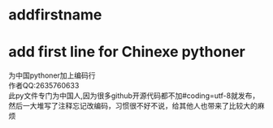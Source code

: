 # addfirstname
<h1>add first line for Chinexe pythoner</h1> 
为中国pythoner加上编码行
<br>
作者QQ:2635760633
<br>
此py文件专门为中国人,因为很多github开源代码都不加#coding=utf-8就发布，然后一大堆写了注释忘记改编码，习惯很不好不说，给其他人也带来了比较大的麻烦
<br>

